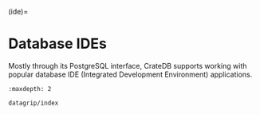 (ide)=

# Database IDEs

Mostly through its PostgreSQL interface, CrateDB supports working with popular
database IDE (Integrated Development Environment) applications.

```{toctree}
:maxdepth: 2

datagrip/index
```
